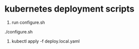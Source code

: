 # kubernetes deployment scripts
1. run configure.sh

./configure.sh

1. kubectl apply -f deploy.local.yaml
